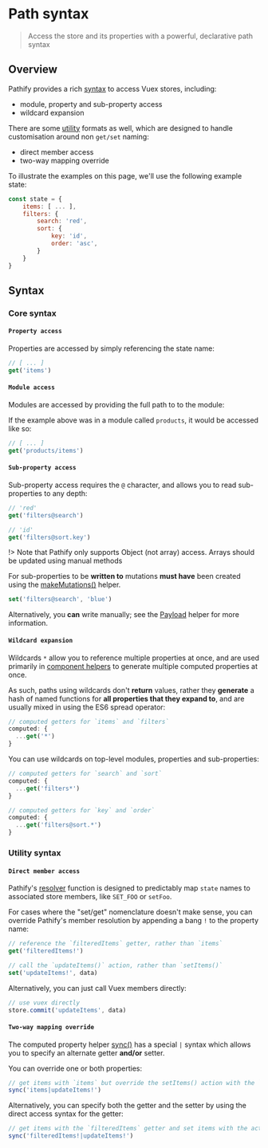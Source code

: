 # Path syntax

> Access the store and its properties with a powerful, declarative path syntax

## Overview

Pathify provides a rich [syntax](#core-syntax) to access Vuex stores, including:

- module, property and sub-property access
- wildcard expansion

There are some [utility](#utility-syntax) formats as well, which are designed to handle customisation around non `get/set` naming:

- direct member access
- two-way mapping override

To illustrate the examples on this page, we'll use the following example state:

```js
const state = {
    items: [ ... ],
    filters: {
        search: 'red',
        sort: {
            key: 'id',
            order: 'asc',
        }
    }
}
```


## Syntax

### Core syntax

#### `Property access`

Properties are accessed by simply referencing the state name:

```js
// [ ... ]
get('items')
```

#### `Module access`

Modules are accessed by providing the full path to to the module:

If the example above was in a module called `products`, it would be accessed like so:

```js
// [ ... ]
get('products/items')
```


#### `Sub-property access`

Sub-property access requires the `@` character, and allows you to read sub-properties to any depth:

```js
// 'red'
get('filters@search')
```
```js
// 'id'
get('filters@sort.key')
```

!> Note that Pathify only supports Object (not array) access. Arrays should be updated using manual methods

For sub-properties to be **written to** mutations **must have** been created using the [makeMutations()](/api/store.md) helper.

```js
set('filters@search', 'blue')
```

Alternatively, you **can** write manually; see the [Payload](/api/accessors.md#payload) helper for more information.

#### `Wildcard expansion`

Wildcards `*` allow you to reference multiple properties at once, and are used primarily in [component helpers](/api/component.md) to generate multiple computed properties at once.

As such, paths using wildcards don't **return** values, rather they **generate** a hash of named functions for **all properties that they expand to**, and are usually mixed in using the ES6 spread operator:

```js
// computed getters for `items` and `filters`
computed: {
  ...get('*') 
}
```

You can use wildcards on top-level modules, properties and sub-properties:

```js
// computed getters for `search` and `sort`
computed: {
  ...get('filters*')
}
```
```js
// computed getters for `key` and `order`
computed: {
  ...get('filters@sort.*')
}
```

### Utility syntax

#### `Direct member access`

Pathify's [resolver](/guide/resolvers.md) function is designed to predictably map `state` names to associated store members, like `SET_FOO` or `setFoo`.

For cases where the "set/get" nomenclature doesn't make sense, you can override Pathify's member resolution by appending a bang `!` to the property name:

```js
// reference the `filteredItems` getter, rather than `items`
get('filteredItems!')
```
```js
// call the `updateItems()` action, rather than `setItems()`
set('updateItems!', data)
```

Alternatively, you can just call Vuex members directly:

```js
// use vuex directly
store.commit('updateItems', data)
```

#### `Two-way mapping override`

The computed property helper [sync()](/api/component.md#sync) has a special `|` syntax which allows you to specify an alternate getter **and/or** setter.

You can override one or both properties:

```js
// get items with `items` but override the setItems() action with the `updateItems()`
sync('items|updateItems!')
```

Alternatively, you can specify both the getter and the setter by using the direct access syntax for the getter:

```js
// get items with the `filteredItems` getter and set items with the action `updateItems()`
sync('filteredItems!|updateItems!')
```

